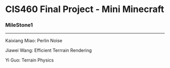 # CIS460 Final Project - Mini Minecraft #


### MileStone1
----

Kaixiang Miao: Perlin Noise

Jiawei Wang: Efficient Terrrain Rendering

Yi Guo: Terrain Physics

